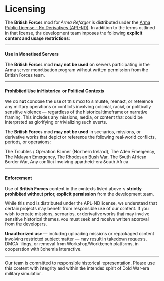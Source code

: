 # Licensing

The **British Forces** mod for _Arma Reforger_ is distributed under the [Arma Public License - No Derivatives (APL-ND)](https://www.bohemia.net/community/licenses/arma-public-license-nd). In addition to the terms outlined in that license, the development team imposes the following **explicit content and usage restrictions**:

---

#### **Use in Monetised Servers**

The **British Forces** mod **may not be used** on servers participating in the Arma server monetisation program without written permission from the British Forces team.

---

#### **Prohibited Use in Historical or Political Contexts**

We do **not** condone the use of this mod to simulate, reenact, or reference any military operations or conflicts involving colonial, racial, or politically sensitive violence — regardless of the historical timeframe or narrative framing. This includes any missions, media, or content that could be interpreted as glorifying or trivializing such events.

The **British Forces** mod **may not be used** in scenarios, missions, or derivative works that depict or reference the following real-world conflicts, periods, or operations:

The Troubles / Operation Banner (Northern Ireland), The Aden Emergency, The Malayan Emergency, The Rhodesian Bush War, The South African Border War, Any conflict involving apartheid-era South Africa.

---

#### **Enforcement**

Use of **British Forces** content in the contexts listed above is **strictly prohibited without prior, explicit permission** from the development team.

While this mod is distributed under the APL-ND license, we understand that certain projects may benefit from responsible use of our content. If you wish to create missions, scenarios, or derivative works that may involve sensitive historical themes, you must seek and receive written approval from the developers.

**Unauthorized use** — including uploading missions or repackaged content involving restricted subject matter — may result in takedown requests, DMCA filings, or removal from Workshop/Workbench platforms, in cooperation with Bohemia Interactive.

---

Our team is committed to responsible historical representation. Please use this content with integrity and within the intended spirit of Cold War-era military simulation.
